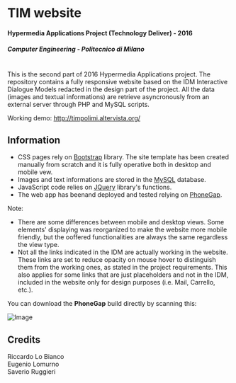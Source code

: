 # TIM website
#### Hypermedia Applications Project (Technology Deliver) - 2016
##### Computer Engineering - Politecnico di Milano
#
This is the second part of 2016 Hypermedia Applications project. The repository contains a fully responsive website based on the IDM Interactive Dialogue Models redacted in the design part of the project. All the data (images and textual informations) are retrieve asyncronously from an external server through PHP and MySQL scripts.

Working demo: http://timpolimi.altervista.org/

## Information

- CSS pages rely on [Bootstrap](http://getbootstrap.com/) library. The site template has been created manually from scratch and it is fully operative both in desktop and mobile vew.
- Images and text informations are stored in the [MySQL](https://www.mysql.com/) database.
- JavaScript code relies on [JQuery](https://jquery.com/) library's functions.
- The web app has beenand deployed and  tested relying on [PhoneGap](http://phonegap.com/).

Note:
- There are some differences between mobile and desktop views. Some elements' displaying was reorganized to make the website more mobile friendly, but the ooffered functionalities are always the same regardless the view type.
- Not all the links indicated in the IDM are actually working in the website. These links are set to reduce opacity on mouse hover to distinguish them from the working ones, as stated in the project  requirements. This also applies for some links that are just placeholders and not in the IDM, included in the website only for design purposes (i.e. Mail, Carrello, etc.).

You can download the **PhoneGap** build directly by scanning this:

![Image](https://chart.googleapis.com/chart?chs=200x200&cht=qr&chl=https://build.phonegap.com/apps/2175342/install/fzVo1Z-znVDJFxeDMFxm&chld=L|1&choe=UTF-8)

## Credits
Riccardo Lo Bianco  
Eugenio Lomurno     
Saverio Ruggieri
